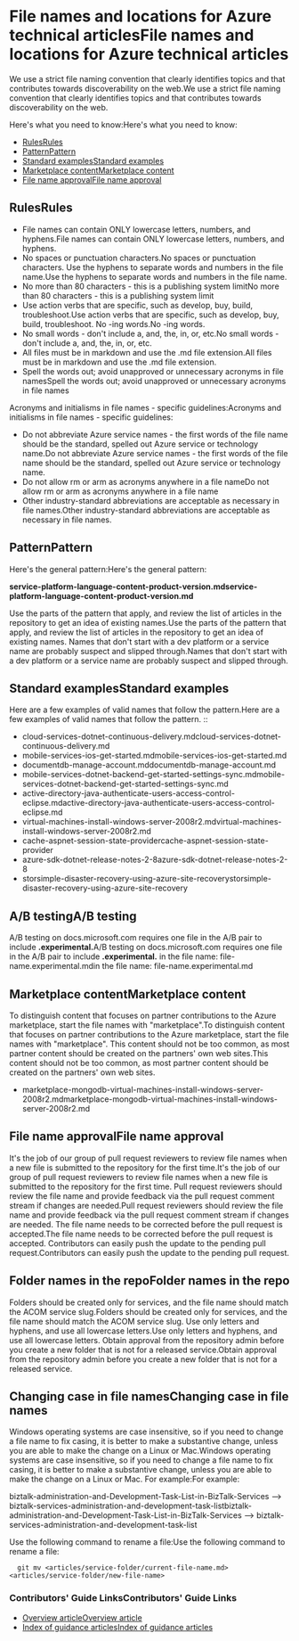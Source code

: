 # <a name="file-names-and-locations-for-azure-technical-articles"></a><span data-ttu-id="74dbb-101">File names and locations for Azure technical articles</span><span class="sxs-lookup"><span data-stu-id="74dbb-101">File names and locations for Azure technical articles</span></span>
<span data-ttu-id="74dbb-102">We use a strict file naming convention that clearly identifies topics and that contributes towards discoverability on the web.</span><span class="sxs-lookup"><span data-stu-id="74dbb-102">We use a strict file naming convention that clearly identifies topics and that contributes towards discoverability on the web.</span></span>

<span data-ttu-id="74dbb-103">Here's what you need to know:</span><span class="sxs-lookup"><span data-stu-id="74dbb-103">Here's what you need to know:</span></span>

* <span data-ttu-id="74dbb-104">[Rules]</span><span class="sxs-lookup"><span data-stu-id="74dbb-104">[Rules]</span></span>
* <span data-ttu-id="74dbb-105">[Pattern]</span><span class="sxs-lookup"><span data-stu-id="74dbb-105">[Pattern]</span></span>
* <span data-ttu-id="74dbb-106">[Standard examples]</span><span class="sxs-lookup"><span data-stu-id="74dbb-106">[Standard examples]</span></span>
* <span data-ttu-id="74dbb-107">[Marketplace content]</span><span class="sxs-lookup"><span data-stu-id="74dbb-107">[Marketplace content]</span></span>
* <span data-ttu-id="74dbb-108">[File name approval]</span><span class="sxs-lookup"><span data-stu-id="74dbb-108">[File name approval]</span></span>

## <a name="rules"></a><span data-ttu-id="74dbb-109">Rules</span><span class="sxs-lookup"><span data-stu-id="74dbb-109">Rules</span></span>
* <span data-ttu-id="74dbb-110">File names can contain ONLY lowercase letters, numbers, and hyphens.</span><span class="sxs-lookup"><span data-stu-id="74dbb-110">File names can contain ONLY lowercase letters, numbers, and hyphens.</span></span>
* <span data-ttu-id="74dbb-111">No spaces or punctuation characters.</span><span class="sxs-lookup"><span data-stu-id="74dbb-111">No spaces or punctuation characters.</span></span> <span data-ttu-id="74dbb-112">Use the hyphens to separate words and numbers in the file name.</span><span class="sxs-lookup"><span data-stu-id="74dbb-112">Use the hyphens to separate words and numbers in the file name.</span></span>
* <span data-ttu-id="74dbb-113">No more than 80 characters - this is a publishing system limit</span><span class="sxs-lookup"><span data-stu-id="74dbb-113">No more than 80 characters - this is a publishing system limit</span></span>
* <span data-ttu-id="74dbb-114">Use action verbs that are specific, such as develop, buy, build, troubleshoot.</span><span class="sxs-lookup"><span data-stu-id="74dbb-114">Use action verbs that are specific, such as develop, buy, build, troubleshoot.</span></span> <span data-ttu-id="74dbb-115">No -ing words.</span><span class="sxs-lookup"><span data-stu-id="74dbb-115">No -ing words.</span></span>
* <span data-ttu-id="74dbb-116">No small words - don't include a, and, the, in, or, etc.</span><span class="sxs-lookup"><span data-stu-id="74dbb-116">No small words - don't include a, and, the, in, or, etc.</span></span>
* <span data-ttu-id="74dbb-117">All files must be in markdown and use the .md file extension.</span><span class="sxs-lookup"><span data-stu-id="74dbb-117">All files must be in markdown and use the .md file extension.</span></span>
* <span data-ttu-id="74dbb-118">Spell the words out; avoid unapproved or unnecessary acronyms in file names</span><span class="sxs-lookup"><span data-stu-id="74dbb-118">Spell the words out; avoid unapproved or unnecessary acronyms in file names</span></span>

<span data-ttu-id="74dbb-119">Acronyms and initialisms in file names - specific guidelines:</span><span class="sxs-lookup"><span data-stu-id="74dbb-119">Acronyms and initialisms in file names - specific guidelines:</span></span>

* <span data-ttu-id="74dbb-120">Do not abbreviate Azure service names - the first words of the file name should be the standard, spelled out Azure service or technology name.</span><span class="sxs-lookup"><span data-stu-id="74dbb-120">Do not abbreviate Azure service names - the first words of the file name should be the standard, spelled out Azure service or technology name.</span></span>
* <span data-ttu-id="74dbb-121">Do not allow rm or arm as acronyms anywhere in a file name</span><span class="sxs-lookup"><span data-stu-id="74dbb-121">Do not allow rm or arm as acronyms anywhere in a file name</span></span>
* <span data-ttu-id="74dbb-122">Other industry-standard abbreviations are acceptable as necessary in file names.</span><span class="sxs-lookup"><span data-stu-id="74dbb-122">Other industry-standard abbreviations are acceptable as necessary in file names.</span></span>

## <a name="pattern"></a><span data-ttu-id="74dbb-123">Pattern</span><span class="sxs-lookup"><span data-stu-id="74dbb-123">Pattern</span></span>
<span data-ttu-id="74dbb-124">Here's the general pattern:</span><span class="sxs-lookup"><span data-stu-id="74dbb-124">Here's the general pattern:</span></span>

 <span data-ttu-id="74dbb-125">**service-platform-language-content-product-version.md**</span><span class="sxs-lookup"><span data-stu-id="74dbb-125">**service-platform-language-content-product-version.md**</span></span>

<span data-ttu-id="74dbb-126">Use the parts of the pattern that apply, and review the list of articles in the repository to get an idea of existing names.</span><span class="sxs-lookup"><span data-stu-id="74dbb-126">Use the parts of the pattern that apply, and review the list of articles in the repository to get an idea of existing names.</span></span> <span data-ttu-id="74dbb-127">Names that don't start with a dev platform or a service name are probably suspect and slipped through.</span><span class="sxs-lookup"><span data-stu-id="74dbb-127">Names that don't start with a dev platform or a service name are probably suspect and slipped through.</span></span>

## <a name="standard-examples"></a><span data-ttu-id="74dbb-128">Standard examples</span><span class="sxs-lookup"><span data-stu-id="74dbb-128">Standard examples</span></span>
<span data-ttu-id="74dbb-129">Here are a few examples of valid names that follow the pattern.</span><span class="sxs-lookup"><span data-stu-id="74dbb-129">Here are a few examples of valid names that follow the pattern.</span></span> <span data-ttu-id="74dbb-130">:</span><span class="sxs-lookup"><span data-stu-id="74dbb-130">:</span></span>

* <span data-ttu-id="74dbb-131">cloud-services-dotnet-continuous-delivery.md</span><span class="sxs-lookup"><span data-stu-id="74dbb-131">cloud-services-dotnet-continuous-delivery.md</span></span>
* <span data-ttu-id="74dbb-132">mobile-services-ios-get-started.md</span><span class="sxs-lookup"><span data-stu-id="74dbb-132">mobile-services-ios-get-started.md</span></span>
* <span data-ttu-id="74dbb-133">documentdb-manage-account.md</span><span class="sxs-lookup"><span data-stu-id="74dbb-133">documentdb-manage-account.md</span></span>
* <span data-ttu-id="74dbb-134">mobile-services-dotnet-backend-get-started-settings-sync.md</span><span class="sxs-lookup"><span data-stu-id="74dbb-134">mobile-services-dotnet-backend-get-started-settings-sync.md</span></span>
* <span data-ttu-id="74dbb-135">active-directory-java-authenticate-users-access-control-eclipse.md</span><span class="sxs-lookup"><span data-stu-id="74dbb-135">active-directory-java-authenticate-users-access-control-eclipse.md</span></span>
* <span data-ttu-id="74dbb-136">virtual-machines-install-windows-server-2008r2.md</span><span class="sxs-lookup"><span data-stu-id="74dbb-136">virtual-machines-install-windows-server-2008r2.md</span></span>
* <span data-ttu-id="74dbb-137">cache-aspnet-session-state-provider</span><span class="sxs-lookup"><span data-stu-id="74dbb-137">cache-aspnet-session-state-provider</span></span>
* <span data-ttu-id="74dbb-138">azure-sdk-dotnet-release-notes-2-8</span><span class="sxs-lookup"><span data-stu-id="74dbb-138">azure-sdk-dotnet-release-notes-2-8</span></span>
* <span data-ttu-id="74dbb-139">storsimple-disaster-recovery-using-azure-site-recovery</span><span class="sxs-lookup"><span data-stu-id="74dbb-139">storsimple-disaster-recovery-using-azure-site-recovery</span></span>

## <a name="ab-testing"></a><span data-ttu-id="74dbb-140">A/B testing</span><span class="sxs-lookup"><span data-stu-id="74dbb-140">A/B testing</span></span>

<span data-ttu-id="74dbb-141">A/B testing on docs.microsoft.com requires one file in the A/B pair to include **.experimental.**</span><span class="sxs-lookup"><span data-stu-id="74dbb-141">A/B testing on docs.microsoft.com requires one file in the A/B pair to include **.experimental.**</span></span> <span data-ttu-id="74dbb-142">in the file name:  file-name.experimental.md</span><span class="sxs-lookup"><span data-stu-id="74dbb-142">in the file name:  file-name.experimental.md</span></span>

## <a name="marketplace-content"></a><span data-ttu-id="74dbb-143">Marketplace content</span><span class="sxs-lookup"><span data-stu-id="74dbb-143">Marketplace content</span></span>
<span data-ttu-id="74dbb-144">To distinguish content that focuses on partner contributions to the Azure marketplace, start the file names with "marketplace".</span><span class="sxs-lookup"><span data-stu-id="74dbb-144">To distinguish content that focuses on partner contributions to the Azure marketplace, start the file names with "marketplace".</span></span> <span data-ttu-id="74dbb-145">This content should not be too common, as most partner content should be created on the partners' own web sites.</span><span class="sxs-lookup"><span data-stu-id="74dbb-145">This content should not be too common, as most partner content should be created on the partners' own web sites.</span></span>

* <span data-ttu-id="74dbb-146">marketplace-mongodb-virtual-machines-install-windows-server-2008r2.md</span><span class="sxs-lookup"><span data-stu-id="74dbb-146">marketplace-mongodb-virtual-machines-install-windows-server-2008r2.md</span></span>

## <a name="file-name-approval"></a><span data-ttu-id="74dbb-147">File name approval</span><span class="sxs-lookup"><span data-stu-id="74dbb-147">File name approval</span></span>
<span data-ttu-id="74dbb-148">It's the job of our group of pull request reviewers to review file names when a new file is submitted to the repository for the first time.</span><span class="sxs-lookup"><span data-stu-id="74dbb-148">It's the job of our group of pull request reviewers to review file names when a new file is submitted to the repository for the first time.</span></span> <span data-ttu-id="74dbb-149">Pull request reviewers should review the file name and provide feedback via the pull request comment stream if changes are needed.</span><span class="sxs-lookup"><span data-stu-id="74dbb-149">Pull request reviewers should review the file name and provide feedback via the pull request comment stream if changes are needed.</span></span> <span data-ttu-id="74dbb-150">The file name needs to be corrected before the pull request is accepted.</span><span class="sxs-lookup"><span data-stu-id="74dbb-150">The file name needs to be corrected before the pull request is accepted.</span></span> <span data-ttu-id="74dbb-151">Contributors can easily push the update to the pending pull request.</span><span class="sxs-lookup"><span data-stu-id="74dbb-151">Contributors can easily push the update to the pending pull request.</span></span>

## <a name="folder-names-in-the-repo"></a><span data-ttu-id="74dbb-152">Folder names in the repo</span><span class="sxs-lookup"><span data-stu-id="74dbb-152">Folder names in the repo</span></span>
<span data-ttu-id="74dbb-153">Folders should be created only for services, and the file name should match the ACOM service slug.</span><span class="sxs-lookup"><span data-stu-id="74dbb-153">Folders should be created only for services, and the file name should match the ACOM service slug.</span></span> <span data-ttu-id="74dbb-154">Use only letters and hyphens, and use all lowercase letters.</span><span class="sxs-lookup"><span data-stu-id="74dbb-154">Use only letters and hyphens, and use all lowercase letters.</span></span> <span data-ttu-id="74dbb-155">Obtain approval from the repository admin before you create a new folder that is not for a released service.</span><span class="sxs-lookup"><span data-stu-id="74dbb-155">Obtain approval from the repository admin before you create a new folder that is not for a released service.</span></span>

## <a name="changing-case-in-file-names"></a><span data-ttu-id="74dbb-156">Changing case in file names</span><span class="sxs-lookup"><span data-stu-id="74dbb-156">Changing case in file names</span></span>
<span data-ttu-id="74dbb-157">Windows operating systems are case insensitive, so if you need to change a file name to fix casing, it is better to make a substantive change, unless you are able to make the change on a Linux or Mac.</span><span class="sxs-lookup"><span data-stu-id="74dbb-157">Windows operating systems are case insensitive, so if you need to change a file name to fix casing, it is better to make a substantive change, unless you are able to make the change on a Linux or Mac.</span></span> <span data-ttu-id="74dbb-158">For example:</span><span class="sxs-lookup"><span data-stu-id="74dbb-158">For example:</span></span>

  <span data-ttu-id="74dbb-159">biztalk-administration-and-Development-Task-List-in-BizTalk-Services --> biztalk-services-administration-and-development-task-list</span><span class="sxs-lookup"><span data-stu-id="74dbb-159">biztalk-administration-and-Development-Task-List-in-BizTalk-Services --> biztalk-services-administration-and-development-task-list</span></span>

<span data-ttu-id="74dbb-160">Use the following command to rename a file:</span><span class="sxs-lookup"><span data-stu-id="74dbb-160">Use the following command to rename a file:</span></span>

```
  git mv <articles/service-folder/current-file-name.md> <articles/service-folder/new-file-name>
```

### <a name="contributors-guide-links"></a><span data-ttu-id="74dbb-161">Contributors' Guide Links</span><span class="sxs-lookup"><span data-stu-id="74dbb-161">Contributors' Guide Links</span></span>
* [<span data-ttu-id="74dbb-162">Overview article</span><span class="sxs-lookup"><span data-stu-id="74dbb-162">Overview article</span></span>](../README.md)
* [<span data-ttu-id="74dbb-163">Index of guidance articles</span><span class="sxs-lookup"><span data-stu-id="74dbb-163">Index of guidance articles</span></span>](contributor-guide-index.md)

<!--Anchors-->
[Rules]: #rules
[Pattern]: #pattern
[Standard examples]: #standard-examples
[Marketplace content]: #marketplace-content
[File name approval]: #file-name-approval
